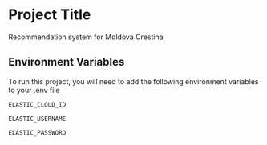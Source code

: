 # Project Title

Recommendation system for Moldova Crestina

## Environment Variables

To run this project, you will need to add the following environment variables to your .env file

`ELASTIC_CLOUD_ID`

`ELASTIC_USERNAME`

`ELASTIC_PASSWORD`
